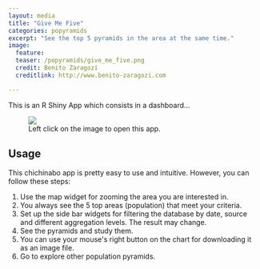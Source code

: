 ```yaml
---
layout: media
title: "Give Me Five"
categories: popyramids
excerpt: "See the top 5 pyramids in the area at the same time."
image:
  feature: 
  teaser: /popyramids/give_me_five.png
  credit: Benito Zaragozí
  creditlink: http://www.benito-zaragozi.com

---
```


This is an R Shiny App which consists in a dashboard...

<figure>
	<a href="http://popyramids.chichinabo.org/apps/give_me_five/"><img src="{{ site.url }}/images/popyramids/give_me_five.png"></a>
	<figcaption>Left click on the image to open this app.</figcaption>
</figure>


## Usage

This chichinabo app is pretty easy to use and intuitive. However, you can follow these steps:

1. Use the map widget for zooming the area you are interested in. 
2. You always see the 5 top areas (population) that meet your criteria.
3. Set up the side bar widgets for filtering the database by date, source and different aggregation levels. The result may change.
4. See the pyramids and study them.
5. You can use your mouse's right button on the chart for downloading it as an image file.
6. Go to explore other population pyramids.

